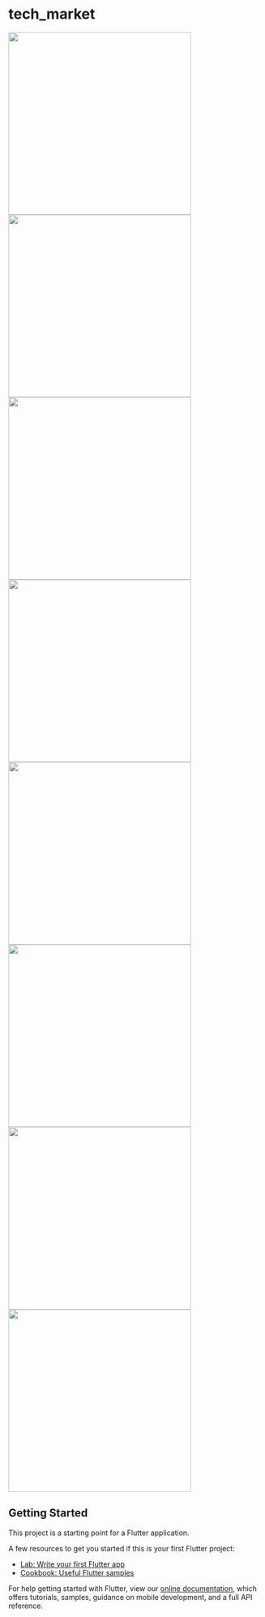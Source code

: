 # tech_market

<img src="screens/scr1.jpg" width="360" /> <img src="screens/scr2.jpg" width="360" /> <img src="screens/scr3.jpg" width="360" /> <img src="screens/scr4.jpg" width="360" /> <img src="screens/scr5.jpg" width="360" /> <img src="screens/scr6.jpg" width="360" /> <img src="screens/scr7.jpg" width="360" /> <img src="screens/scr8.jpg" width="360" />

## Getting Started

This project is a starting point for a Flutter application.

A few resources to get you started if this is your first Flutter project:

- [Lab: Write your first Flutter app](https://flutter.dev/docs/get-started/codelab)
- [Cookbook: Useful Flutter samples](https://flutter.dev/docs/cookbook)

For help getting started with Flutter, view our
[online documentation](https://flutter.dev/docs), which offers tutorials,
samples, guidance on mobile development, and a full API reference.
